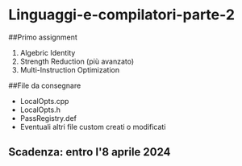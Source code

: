 # Linguaggi-e-compilatori-parte-2
##Primo assignment
1. Algebric Identity
2. Strength Reduction (più avanzato)
3. Multi-Instruction Optimization

##File da consegnare
- LocalOpts.cpp
- LocalOpts.h
- PassRegistry.def
- Eventuali altri file custom creati o modificati

## Scadenza: entro l'8 aprile 2024
